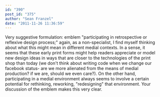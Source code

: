 ```yaml
---
id: "390"
post_id: "375"
author: "Sean Franzel"
date: "2011-11-26 11:36:59"
---
```

Very suggestive formulation: emblem "participating in retrospective or reflexive design process;" again, as a non-specialist, I find myself thinking about what this might mean in different medial contexts. In a sense, it seems that these early print forms might help readers appreciate or model new design ideas in ways that are closer to the technologies of the print shop than today (we don't think about writing code when we change our facebook status- are we more alienated from the means of medial production? if we are, should we even care?). On the other hand, participating in a medial environment always seems to involve a certain potential for rethinking, reworking, "redesigning" that environment. Your discussion of the emblem makes this very clear.
